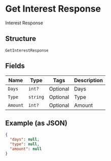 
# Get Interest Response

Interest Response

## Structure

`GetInterestResponse`

## Fields

| Name | Type | Tags | Description |
|  --- | --- | --- | --- |
| `Days` | `int?` | Optional | Days |
| `Type` | `string` | Optional | Type |
| `Amount` | `int?` | Optional | Amount |

## Example (as JSON)

```json
{
  "days": null,
  "type": null,
  "amount": null
}
```


